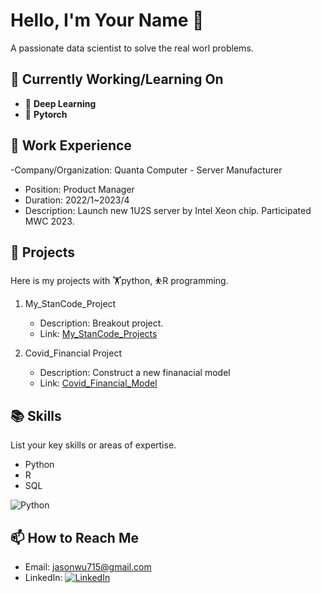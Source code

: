 # Hello, I'm Your Name 👋
A passionate data scientist to solve the real worl problems.

## 🔭 Currently Working/Learning On
- 🌱  **Deep Learning**
- 🍁  **Pytorch**

## 💼 Work Experience

-Company/Organization: Quanta Computer - Server Manufacturer
  - Position: Product Manager
  - Duration: 2022/1~2023/4
  - Description: Launch new 1U2S server by Intel Xeon chip. Participated MWC 2023.

## 🚀 Projects

Here is my projects with 🏋️python, ⛹️R programming.

1. My_StanCode_Project
   - Description: Breakout project.
   - Link: [My_StanCode_Projects](https://github.com/dsChenWu/My_StanCode_Projects)

2. Covid_Financial Project
   - Description: Construct a new finanacial model
   - Link: [Covid_Financial_Model](https://github.com/dsChenWu/Covid_Financail_Model)

## 📚 Skills

List your key skills or areas of expertise.

- Python
- R
- SQL

![Python](https://img.shields.io/badge/-Python-brightgreen)

## 📫 How to Reach Me

- Email: jasonwu715@gmail.com
- LinkedIn: [![LinkedIn](https://img.shields.io/badge/LinkedIn-Connect-blue)](https://www.linkedin.com/in/jasonwu0715?lipi=urn%3Ali%3Apage%3Ad_flagship3_profile_view_base_contact_details%3BVNd%2BzwSuTV6o%2B2i4QROJsw%3D%3D)
